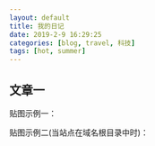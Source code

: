 ```yaml
---
layout: default
title: 我的日记
date: 2019-2-9 16:29:25
categories: [blog, travel, 科技]
tags: [hot, summer]
---
```


## 文章一

贴图示例一：



贴图示例二(当站点在域名根目录中时)：


